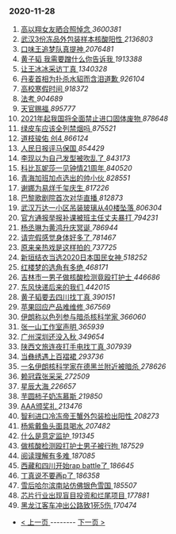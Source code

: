 ### 2020-11-28 
1. [ 高以翔女友晒合照悼念 ](https://s.weibo.com/weibo?q=%23%E9%AB%98%E4%BB%A5%E7%BF%94%E5%A5%B3%E5%8F%8B%E6%99%92%E5%90%88%E7%85%A7%E6%82%BC%E5%BF%B5%23&Refer=top) *3600381*
1. [ 武汉3份冻品外包装样本核酸阳性 ](https://s.weibo.com/weibo?q=%23%E6%AD%A6%E6%B1%893%E4%BB%BD%E5%86%BB%E5%93%81%E5%A4%96%E5%8C%85%E8%A3%85%E6%A0%B7%E6%9C%AC%E6%A0%B8%E9%85%B8%E9%98%B3%E6%80%A7%23&Refer=top) *2136803*
1. [ 口味王追梦队真提神 ](https://s.weibo.com/weibo?q=%23%E5%8F%A3%E5%91%B3%E7%8E%8B%E8%BF%BD%E6%A2%A6%E9%98%9F%E7%9C%9F%E6%8F%90%E7%A5%9E%23&topic_ad=1&Refer=top) *2076481*
1. [ 黄子韬 我需要蹭什么你告诉我 ](https://s.weibo.com/weibo?q=%E9%BB%84%E5%AD%90%E9%9F%AC%20%E6%88%91%E9%9C%80%E8%A6%81%E8%B9%AD%E4%BB%80%E4%B9%88%E4%BD%A0%E5%91%8A%E8%AF%89%E6%88%91&Refer=top) *1913388*
1. [ 让王冰冰采访丁真 ](https://s.weibo.com/weibo?q=%E8%AE%A9%E7%8E%8B%E5%86%B0%E5%86%B0%E9%87%87%E8%AE%BF%E4%B8%81%E7%9C%9F&Refer=top) *1340328*
1. [ 丹麦首相为扑杀水貂而含泪道歉 ](https://s.weibo.com/weibo?q=%E4%B8%B9%E9%BA%A6%E9%A6%96%E7%9B%B8%E4%B8%BA%E6%89%91%E6%9D%80%E6%B0%B4%E8%B2%82%E8%80%8C%E5%90%AB%E6%B3%AA%E9%81%93%E6%AD%89&Refer=top) *926104*
1. [ 高校寒假时间 ](https://s.weibo.com/weibo?q=%E9%AB%98%E6%A0%A1%E5%AF%92%E5%81%87%E6%97%B6%E9%97%B4&Refer=top) *918372*
1. [ 法考 ](https://s.weibo.com/weibo?q=%E6%B3%95%E8%80%83&Refer=top) *904689*
1. [ 天官赐福 ](https://s.weibo.com/weibo?q=%E5%A4%A9%E5%AE%98%E8%B5%90%E7%A6%8F&Refer=top) *895777*
1. [ 2021年起我国将全面禁止进口固体废物 ](https://s.weibo.com/weibo?q=%232021%E5%B9%B4%E8%B5%B7%E6%88%91%E5%9B%BD%E5%B0%86%E5%85%A8%E9%9D%A2%E7%A6%81%E6%AD%A2%E8%BF%9B%E5%8F%A3%E5%9B%BA%E4%BD%93%E5%BA%9F%E7%89%A9%23&Refer=top) *878648*
1. [ 绿皮车应该全列禁烟吗 ](https://s.weibo.com/weibo?q=%23%E7%BB%BF%E7%9A%AE%E8%BD%A6%E5%BA%94%E8%AF%A5%E5%85%A8%E5%88%97%E7%A6%81%E7%83%9F%E5%90%97%23&Refer=top) *875521*
1. [ 道枝骏佑 创4 ](https://s.weibo.com/weibo?q=%E9%81%93%E6%9E%9D%E9%AA%8F%E4%BD%91%20%E5%88%9B4&Refer=top) *866124*
1. [ 人民日报评马保国 ](https://s.weibo.com/weibo?q=%23%E4%BA%BA%E6%B0%91%E6%97%A5%E6%8A%A5%E8%AF%84%E9%A9%AC%E4%BF%9D%E5%9B%BD%23&Refer=top) *854429*
1. [ 李现以为自己发型被吹乱了 ](https://s.weibo.com/weibo?q=%23%E6%9D%8E%E7%8E%B0%E4%BB%A5%E4%B8%BA%E8%87%AA%E5%B7%B1%E5%8F%91%E5%9E%8B%E8%A2%AB%E5%90%B9%E4%B9%B1%E4%BA%86%23&Refer=top) *843173*
1. [ 科比瓦妮莎一见钟情21周年 ](https://s.weibo.com/weibo?q=%23%E7%A7%91%E6%AF%94%E7%93%A6%E5%A6%AE%E8%8E%8E%E4%B8%80%E8%A7%81%E9%92%9F%E6%83%8521%E5%91%A8%E5%B9%B4%23&Refer=top) *840520*
1. [ 青海加班加点选出的帅小伙 ](https://s.weibo.com/weibo?q=%23%E9%9D%92%E6%B5%B7%E5%8A%A0%E7%8F%AD%E5%8A%A0%E7%82%B9%E9%80%89%E5%87%BA%E7%9A%84%E5%B8%85%E5%B0%8F%E4%BC%99%23&Refer=top) *828551*
1. [ 谢娜为易烊千玺庆生 ](https://s.weibo.com/weibo?q=%23%E8%B0%A2%E5%A8%9C%E4%B8%BA%E6%98%93%E7%83%8A%E5%8D%83%E7%8E%BA%E5%BA%86%E7%94%9F%23&Refer=top) *817226*
1. [ 巴黎歌剧院首次对华直播 ](https://s.weibo.com/weibo?q=%23%E5%B7%B4%E9%BB%8E%E6%AD%8C%E5%89%A7%E9%99%A2%E9%A6%96%E6%AC%A1%E5%AF%B9%E5%8D%8E%E7%9B%B4%E6%92%AD%23&Refer=top) *812873*
1. [ 武汉万达一小区吊装玻璃从40楼坠落 ](https://s.weibo.com/weibo?q=%23%E6%AD%A6%E6%B1%89%E4%B8%87%E8%BE%BE%E4%B8%80%E5%B0%8F%E5%8C%BA%E5%90%8A%E8%A3%85%E7%8E%BB%E7%92%83%E4%BB%8E40%E6%A5%BC%E5%9D%A0%E8%90%BD%23&Refer=top) *806304*
1. [ 官方通报举报补课被班主任丈夫暴打 ](https://s.weibo.com/weibo?q=%23%E5%AE%98%E6%96%B9%E9%80%9A%E6%8A%A5%E4%B8%BE%E6%8A%A5%E8%A1%A5%E8%AF%BE%E8%A2%AB%E7%8F%AD%E4%B8%BB%E4%BB%BB%E4%B8%88%E5%A4%AB%E6%9A%B4%E6%89%93%23&Refer=top) *794231*
1. [ 杨丞琳为黄鸿升庆冥诞 ](https://s.weibo.com/weibo?q=%E6%9D%A8%E4%B8%9E%E7%90%B3%E4%B8%BA%E9%BB%84%E9%B8%BF%E5%8D%87%E5%BA%86%E5%86%A5%E8%AF%9E&Refer=top) *786944*
1. [ 请完假感觉身体好多了 ](https://s.weibo.com/weibo?q=%23%E8%AF%B7%E5%AE%8C%E5%81%87%E6%84%9F%E8%A7%89%E8%BA%AB%E4%BD%93%E5%A5%BD%E5%A4%9A%E4%BA%86%23&Refer=top) *781467*
1. [ 原来亲热戏是这样拍的 ](https://s.weibo.com/weibo?q=%23%E5%8E%9F%E6%9D%A5%E4%BA%B2%E7%83%AD%E6%88%8F%E6%98%AF%E8%BF%99%E6%A0%B7%E6%8B%8D%E7%9A%84%23&Refer=top) *737725*
1. [ 新垣结衣当选2020日本国民女神 ](https://s.weibo.com/weibo?q=%23%E6%96%B0%E5%9E%A3%E7%BB%93%E8%A1%A3%E5%BD%93%E9%80%892020%E6%97%A5%E6%9C%AC%E5%9B%BD%E6%B0%91%E5%A5%B3%E7%A5%9E%23&Refer=top) *518252*
1. [ 红楼梦的选角有多绝 ](https://s.weibo.com/weibo?q=%23%E7%BA%A2%E6%A5%BC%E6%A2%A6%E7%9A%84%E9%80%89%E8%A7%92%E6%9C%89%E5%A4%9A%E7%BB%9D%23&Refer=top) *468171*
1. [ 吉林市一男子做核酸检测竟殴打护士 ](https://s.weibo.com/weibo?q=%23%E5%90%89%E6%9E%97%E5%B8%82%E4%B8%80%E7%94%B7%E5%AD%90%E5%81%9A%E6%A0%B8%E9%85%B8%E6%A3%80%E6%B5%8B%E7%AB%9F%E6%AE%B4%E6%89%93%E6%8A%A4%E5%A3%AB%23&Refer=top) *446686*
1. [ 东风快递后来的我们 ](https://s.weibo.com/weibo?q=%E4%B8%9C%E9%A3%8E%E5%BF%AB%E9%80%92%E5%90%8E%E6%9D%A5%E7%9A%84%E6%88%91%E4%BB%AC&Refer=top) *442015*
1. [ 黄子韬要去四川找丁真 ](https://s.weibo.com/weibo?q=%23%E9%BB%84%E5%AD%90%E9%9F%AC%E8%A6%81%E5%8E%BB%E5%9B%9B%E5%B7%9D%E6%89%BE%E4%B8%81%E7%9C%9F%23&Refer=top) *390151*
1. [ 苹果回应产品难维修 ](https://s.weibo.com/weibo?q=%23%E8%8B%B9%E6%9E%9C%E5%9B%9E%E5%BA%94%E4%BA%A7%E5%93%81%E9%9A%BE%E7%BB%B4%E4%BF%AE%23&Refer=top) *367569*
1. [ 伊朗称以色列参与暗杀核科学家 ](https://s.weibo.com/weibo?q=%E4%BC%8A%E6%9C%97%E7%A7%B0%E4%BB%A5%E8%89%B2%E5%88%97%E5%8F%82%E4%B8%8E%E6%9A%97%E6%9D%80%E6%A0%B8%E7%A7%91%E5%AD%A6%E5%AE%B6&Refer=top) *366060*
1. [ 张一山工作室声明 ](https://s.weibo.com/weibo?q=%E5%BC%A0%E4%B8%80%E5%B1%B1%E5%B7%A5%E4%BD%9C%E5%AE%A4%E5%A3%B0%E6%98%8E&Refer=top) *365939*
1. [ 广州深圳还没入秋 ](https://s.weibo.com/weibo?q=%23%E5%B9%BF%E5%B7%9E%E6%B7%B1%E5%9C%B3%E8%BF%98%E6%B2%A1%E5%85%A5%E7%A7%8B%23&Refer=top) *349654*
1. [ 陕西文旅连夜打手电找丁真 ](https://s.weibo.com/weibo?q=%23%E9%99%95%E8%A5%BF%E6%96%87%E6%97%85%E8%BF%9E%E5%A4%9C%E6%89%93%E6%89%8B%E7%94%B5%E6%89%BE%E4%B8%81%E7%9C%9F%23&Refer=top) *307939*
1. [ 当彝绣遇上百褶裙 ](https://s.weibo.com/weibo?q=%23%E5%BD%93%E5%BD%9D%E7%BB%A3%E9%81%87%E4%B8%8A%E7%99%BE%E8%A4%B6%E8%A3%99%23&Refer=top) *293736*
1. [ 一名伊朗核科学家在德黑兰附近被暗杀 ](https://s.weibo.com/weibo?q=%23%E4%B8%80%E5%90%8D%E4%BC%8A%E6%9C%97%E6%A0%B8%E7%A7%91%E5%AD%A6%E5%AE%B6%E5%9C%A8%E5%BE%B7%E9%BB%91%E5%85%B0%E9%99%84%E8%BF%91%E8%A2%AB%E6%9A%97%E6%9D%80%23&Refer=top) *278626*
1. [ 赖冠霖张采采 ](https://s.weibo.com/weibo?q=%23%E8%B5%96%E5%86%A0%E9%9C%96%E5%BC%A0%E9%87%87%E9%87%87%23&Refer=top) *272509*
1. [ 星辰大海 ](https://s.weibo.com/weibo?q=%E6%98%9F%E8%BE%B0%E5%A4%A7%E6%B5%B7&Refer=top) *226657*
1. [ 芋圆柿子奶冻慕斯 ](https://s.weibo.com/weibo?q=%23%E8%8A%8B%E5%9C%86%E6%9F%BF%E5%AD%90%E5%A5%B6%E5%86%BB%E6%85%95%E6%96%AF%23&Refer=top) *219850*
1. [ AAA颁奖礼 ](https://s.weibo.com/weibo?q=AAA%E9%A2%81%E5%A5%96%E7%A4%BC&Refer=top) *213476*
1. [ 智利进口冷冻帝王蟹外包装检出阳性 ](https://s.weibo.com/weibo?q=%23%E6%99%BA%E5%88%A9%E8%BF%9B%E5%8F%A3%E5%86%B7%E5%86%BB%E5%B8%9D%E7%8E%8B%E8%9F%B9%E5%A4%96%E5%8C%85%E8%A3%85%E6%A3%80%E5%87%BA%E9%98%B3%E6%80%A7%23&Refer=top) *208273*
1. [ 杨紫戴鱼头面具喝水 ](https://s.weibo.com/weibo?q=%23%E6%9D%A8%E7%B4%AB%E6%88%B4%E9%B1%BC%E5%A4%B4%E9%9D%A2%E5%85%B7%E5%96%9D%E6%B0%B4%23&Refer=top) *207482*
1. [ 什么是意定监护 ](https://s.weibo.com/weibo?q=%E4%BB%80%E4%B9%88%E6%98%AF%E6%84%8F%E5%AE%9A%E7%9B%91%E6%8A%A4&Refer=top) *191345*
1. [ 做核酸检测殴打护士男子被行拘 ](https://s.weibo.com/weibo?q=%E5%81%9A%E6%A0%B8%E9%85%B8%E6%A3%80%E6%B5%8B%E6%AE%B4%E6%89%93%E6%8A%A4%E5%A3%AB%E7%94%B7%E5%AD%90%E8%A2%AB%E8%A1%8C%E6%8B%98&Refer=top) *187529*
1. [ 阅读理解有多难 ](https://s.weibo.com/weibo?q=%23%E9%98%85%E8%AF%BB%E7%90%86%E8%A7%A3%E6%9C%89%E5%A4%9A%E9%9A%BE%23&Refer=top) *187085*
1. [ 西藏和四川开始rap battle了 ](https://s.weibo.com/weibo?q=%E8%A5%BF%E8%97%8F%E5%92%8C%E5%9B%9B%E5%B7%9D%E5%BC%80%E5%A7%8Brap%20battle%E4%BA%86&Refer=top) *186645*
1. [ 丁真说不要再p了 ](https://s.weibo.com/weibo?q=%23%E4%B8%81%E7%9C%9F%E8%AF%B4%E4%B8%8D%E8%A6%81%E5%86%8Dp%E4%BA%86%23&Refer=top) *186358*
1. [ 雪后哈尔滨南站仿佛银色雪国 ](https://s.weibo.com/weibo?q=%23%E9%9B%AA%E5%90%8E%E5%93%88%E5%B0%94%E6%BB%A8%E5%8D%97%E7%AB%99%E4%BB%BF%E4%BD%9B%E9%93%B6%E8%89%B2%E9%9B%AA%E5%9B%BD%23&Refer=top) *185507*
1. [ 芯片行业出现盲目投资和烂尾项目 ](https://s.weibo.com/weibo?q=%E8%8A%AF%E7%89%87%E8%A1%8C%E4%B8%9A%E5%87%BA%E7%8E%B0%E7%9B%B2%E7%9B%AE%E6%8A%95%E8%B5%84%E5%92%8C%E7%83%82%E5%B0%BE%E9%A1%B9%E7%9B%AE&Refer=top) *177881*
1. [ 黑龙江客车冲出公路致1死5伤 ](https://s.weibo.com/weibo?q=%E9%BB%91%E9%BE%99%E6%B1%9F%E5%AE%A2%E8%BD%A6%E5%86%B2%E5%87%BA%E5%85%AC%E8%B7%AF%E8%87%B41%E6%AD%BB5%E4%BC%A4&Refer=top) *170474* 

- [ < 上一页 ](https://github.com/able8/weibo-hot-record/blob/master/2020-11-27.md) -------- [ 下一页 > ](https://github.com/able8/weibo-hot-record/blob/master/2020-11-29.md)